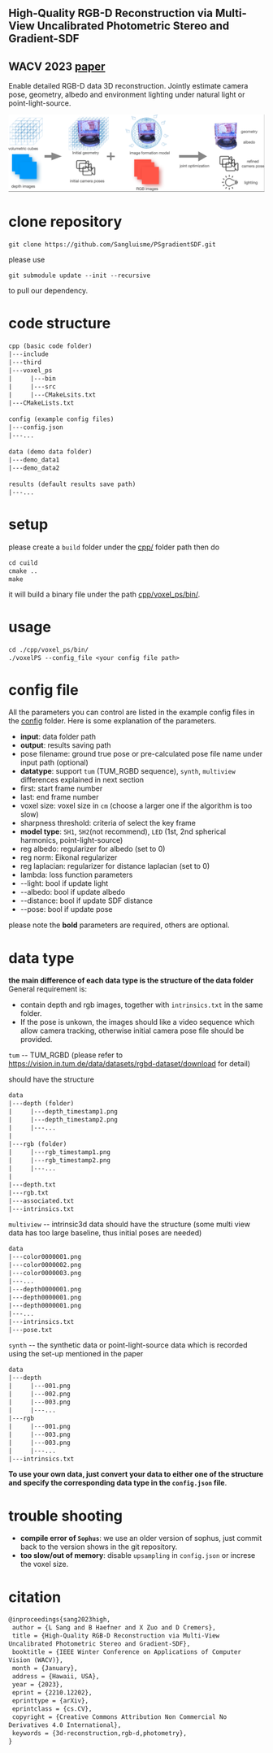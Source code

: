## <b>High-Quality RGB-D Reconstruction via Multi-View Uncalibrated Photometric Stereo and Gradient-SDF</b>

WACV 2023 [paper](https://arxiv.org/abs/2210.12202)
---
Enable detailed RGB-D data 3D reconstruction. Jointly estimate camera pose, geometry, albedo and environment lighting under natural light or point-light-source.

![method pipeline](pipeline.png)

# clone repository
```
git clone https://github.com/Sangluisme/PSgradientSDF.git
```
please use
```
git submodule update --init --recursive
```
to pull our dependency.

# code structure
``` 
cpp (basic code folder)
|---include
|---third
|---voxel_ps
|     |---bin
|     |---src
|     |---CMakeLsits.txt
|---CMakeLists.txt

config (example config files)
|---config.json
|---...

data (demo data folder)
|---demo_data1
|---demo_data2

results (default results save path)
|---...

```
# setup
please create a `build` folder under the [cpp/](cpp/) folder path then do 
```
cd cuild
cmake ..
make 
```
it will build a binary file under the path [cpp/voxel_ps/bin/](cpp/voxel_ps/bin/).

# usage
```
cd ./cpp/voxel_ps/bin/
./voxelPS --config_file <your config file path>
```

# config file
All the parameters you can control are listed in the example config files in the [config](config/) folder. 
Here is some explanation of the parameters.

- **input**: data folder path
- **output**: results saving path
- pose filename: ground true pose or pre-calculated pose file name under input path (optional)
- **datatype**: support `tum` (TUM_RGBD sequence), `synth`, `multiview` differences explained in next section
- first: start frame number
- last: end frame number
- voxel size: voxel size in `cm` (choose a larger one if the algorithm is too slow)
- sharpness threshold: criteria of select the key frame
- **model type**: `SH1`, `SH2`(not recommend), `LED` (1st, 2nd spherical harmonics, point-light-source)
- reg albedo: regularizer for albedo (set to 0)
- reg norm: Eikonal regularizer
- reg laplacian: regularizer for distance laplacian (set to 0)
- lambda: loss function parameters
- --light: bool if update light
- --albedo: bool if update albedo
- --distance: bool if update SDF distance
- --pose: bool if update pose

please note the **bold** parameters are required, others are optional.

# data type
**the main difference of each data type is the structure of the data folder**
General requirement is:
- contain depth and rgb images, together with `intrinsics.txt` in the same folder. 
- If the pose is unkown, the images should like a video sequence which allow camera tracking, otherwise initial camera pose file should be provided. 

`tum` -- TUM_RGBD (please refer to https://vision.in.tum.de/data/datasets/rgbd-dataset/download for detail)

should have the structure 
```
data
|---depth (folder)
|     |---depth_timestamp1.png
|     |---depth_timestamp2.png
|     |---...
|
|---rgb (folder)
|     |---rgb_timestamp1.png
|     |---rgb_timestamp2.png
|     |---...
|
|---depth.txt
|---rgb.txt
|---associated.txt
|---intrinsics.txt

```
`multiview` -- intrinsic3d data should have the structure (some multi view data has too large baseline, thus initial poses are needed)
```
data
|---color0000001.png
|---color0000002.png
|---color0000003.png
|---...
|---depth0000001.png
|---depth0000001.png
|---depth0000001.png
|---...
|---intrinsics.txt
|---pose.txt 
```
`synth` -- the synthetic data or point-light-source data which is recorded using the set-up mentioned in the paper

```
data
|---depth
|     |---001.png
|     |---002.png
|     |---003.png
|     |---...
|---rgb
|     |---001.png
|     |---003.png
|     |---003.png
|     |---...
|---intrinsics.txt
```
**To use your own data, just convert your data to either one of the structure and specify the corresponding data type in the `config.json` file**.

# trouble shooting

- **compile error of `Sophus`**: we use an older version of sophus, just commit back to the version shows in the git repository.
- **too slow/out of memory**: disable `upsampling` in `config.json` or increse the voxel size.

# citation
```
@inproceedings{sang2023high,
 author = {L Sang and B Haefner and X Zuo and D Cremers},
 title = {High-Quality RGB-D Reconstruction via Multi-View Uncalibrated Photometric Stereo and Gradient-SDF},
 booktitle = {IEEE Winter Conference on Applications of Computer Vision (WACV)},
 month = {January},
 address = {Hawaii, USA},
 year = {2023},
 eprint = {2210.12202},
 eprinttype = {arXiv},
 eprintclass = {cs.CV},
 copyright = {Creative Commons Attribution Non Commercial No Derivatives 4.0 International},
 keywords = {3d-reconstruction,rgb-d,photometry},
}
```